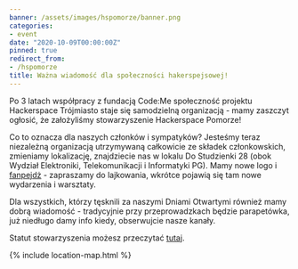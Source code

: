 ```yaml
---
banner: /assets/images/hspomorze/banner.png
categories:
- event
date: "2020-10-09T00:00:00Z"
pinned: true
redirect_from:
- /hspomorze
title: Ważna wiadomość dla społeczności hakerspejsowej!
---
```


Po 3 latach współpracy z fundacją Code:Me społeczność projektu Hackerspace Trójmiasto staje się samodzielną organizacją - mamy zaszczyt ogłosić, że założyliśmy stowarzyszenie Hackerspace Pomorze!

Co to oznacza dla naszych członków i sympatyków? Jesteśmy teraz niezależną organizacją utrzymywaną całkowicie ze składek członkowskich, zmieniamy lokalizację, znajdziecie nas w lokalu Do Studzienki 28 (obok Wydział Elektroniki, Telekomunikacji i Informatyki PG). Mamy nowe logo i [fanpejdż](/facebook) - zapraszamy do lajkowania, wkrótce pojawią się tam nowe wydarzenia i warsztaty.  

Dla wszystkich, którzy tęsknili za naszymi Dniami Otwartymi również mamy dobrą wiadomość - tradycyjnie przy przeprowadzkach będzie parapetówka, już niedługo damy info kiedy, obserwujcie nasze kanały.

Statut stowarzyszenia możesz przeczytać [tutaj](/assets/status_hsp.pdf).

{% include location-map.html %}
